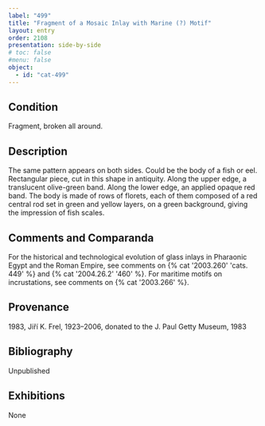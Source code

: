 ```yaml
---
label: "499"
title: "Fragment of a Mosaic Inlay with Marine (?) Motif"
layout: entry
order: 2108
presentation: side-by-side
# toc: false
#menu: false 
object:
  - id: "cat-499"
---
```


## Condition

Fragment, broken all around.

## Description

The same pattern appears on both sides. Could be the body of a fish or eel. Rectangular piece, cut in this shape in antiquity. Along the upper edge, a translucent olive-green band. Along the lower edge, an applied opaque red band. The body is made of rows of florets, each of them composed of a red central rod set in green and yellow layers, on a green background, giving the impression of fish scales.

## Comments and Comparanda

For the historical and technological evolution of glass inlays in Pharaonic Egypt and the Roman Empire, see comments on {% cat '2003.260' 'cats. 449' %} and {% cat '2004.26.2' '460' %}. For maritime motifs on incrustations, see comments on {% cat '2003.266' %}.

## Provenance

1983, Jiří K. Frel, 1923–2006, donated to the J. Paul Getty Museum, 1983

## Bibliography

Unpublished

## Exhibitions

None